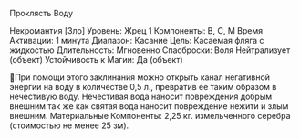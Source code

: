 
Проклясть Воду

Некромантия [Зло]
Уровень: Жрец 1
Компоненты: В, С, М
Время Активации: 1 минута
Диапазон: Касание
Цель: Касаемая фляга с жидкостью
Длительность: Мгновенно
Спасброски: Воля Нейтрализует
(объект)
Устойчивость к Магии: Да (объект)

При помощи этого заклинания можно
открыть канал негативной энергии на
воду в количестве 0,5 л., превратив ее
таким образом в нечестивую воду. Нечестивая вода наносит повреждения добрым внешним так же как святая вода
наносит повреждение нежити и злым
внешним.
Материальные Компоненты: 2,25 кг.
измельченного серебра (стоимостью не
менее 25 зм).